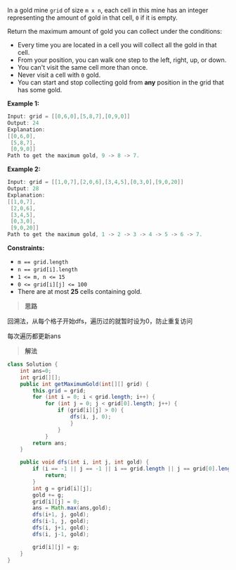 In a gold mine `grid` of size `m x n`, each cell in this mine has an integer representing the amount of gold in that cell, `0` if it is empty.

Return the maximum amount of gold you can collect under the conditions:

- Every time you are located in a cell you will collect all the gold in that cell.
- From your position, you can walk one step to the left, right, up, or down.
- You can't visit the same cell more than once.
- Never visit a cell with `0` gold.
- You can start and stop collecting gold from **any** position in the grid that has some gold.

 

**Example 1:**

```java
Input: grid = [[0,6,0],[5,8,7],[0,9,0]]
Output: 24
Explanation:
[[0,6,0],
 [5,8,7],
 [0,9,0]]
Path to get the maximum gold, 9 -> 8 -> 7.
```

**Example 2:**

```java
Input: grid = [[1,0,7],[2,0,6],[3,4,5],[0,3,0],[9,0,20]]
Output: 28
Explanation:
[[1,0,7],
 [2,0,6],
 [3,4,5],
 [0,3,0],
 [9,0,20]]
Path to get the maximum gold, 1 -> 2 -> 3 -> 4 -> 5 -> 6 -> 7.
```

 

**Constraints:**

- `m == grid.length`
- `n == grid[i].length`
- `1 <= m, n <= 15`
- `0 <= grid[i][j] <= 100`
- There are at most **25** cells containing gold.



> **思路**

回溯法，从每个格子开始dfs，遍历过的就暂时设为0，防止重复访问

每次遍历都更新ans



> **解法**

```java
class Solution {
    int ans=0;
    int grid[][];
    public int getMaximumGold(int[][] grid) {
        this.grid = grid;
        for (int i = 0; i < grid.length; i++) {
            for (int j = 0; j < grid[0].length; j++) {
                if (grid[i][j] > 0) {
                    dfs(i, j, 0);
                    }
                }
            }
        return ans;
    }

    public void dfs(int i, int j, int gold) {
        if (i == -1 || j == -1 || i == grid.length || j == grid[0].length || grid[i][j] == 0) {
            return;
        }
        int g = grid[i][j];
        gold += g;
        grid[i][j] = 0;
        ans = Math.max(ans,gold);
        dfs(i+1, j, gold);
        dfs(i-1, j, gold);
        dfs(i, j+1, gold);
        dfs(i, j-1, gold);

        grid[i][j] = g;
    }
}
```

